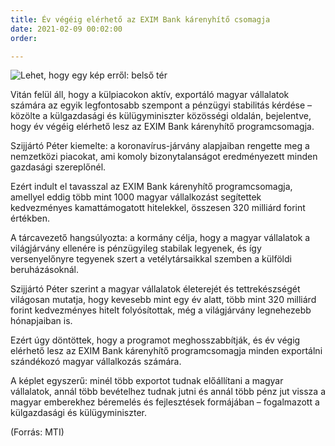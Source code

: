 ```yaml
---
title: Év végéig elérhető az EXIM Bank kárenyhítő csomagja
date: 2021-02-09 00:02:00
order: 

---
```

![Lehet, hogy egy kép erről: belső tér](https://scontent-vie1-1.xx.fbcdn.net/v/t1.6435-9/150747835_1152571161842387_1543646884228427916_n.jpg?_nc_cat=108&ccb=1-3&_nc_sid=730e14&_nc_ohc=oGdWwMsae0cAX_9sXxP&_nc_oc=AQlluYFr6IUAcNRTwV_m_7o3-dgvSkEZArQBDx-S4qZ5ssB2p7mBIwSUhJDrsfl-VMo&_nc_ht=scontent-vie1-1.xx&oh=abbdcd836b7075b2eb7666725b167392&oe=60D56117)

Vitán felül áll, hogy a külpiacokon aktív, exportáló magyar vállalatok számára az egyik legfontosabb szempont a pénzügyi stabilitás kérdése – közölte a külgazdasági és külügyminiszter közösségi oldalán, bejelentve, hogy év végéig elérhető lesz az EXIM Bank kárenyhítő programcsomagja.

Szijjártó Péter kiemelte: a koronavírus-járvány alapjaiban rengette meg a nemzetközi piacokat, ami komoly bizonytalanságot eredményezett minden gazdasági szereplőnél.

Ezért indult el tavasszal az EXIM Bank kárenyhítő programcsomagja, amellyel eddig több mint 1000 magyar vállalkozást segítettek kedvezményes kamattámogatott hitelekkel, összesen 320 milliárd forint értékben.

A tárcavezető hangsúlyozta: a kormány célja, hogy a magyar vállalatok a világjárvány ellenére is pénzügyileg stabilak legyenek, és így versenyelőnyre tegyenek szert a vetélytársaikkal szemben a külföldi beruházásoknál.

Szijjártó Péter szerint a magyar vállalatok életerejét és tettrekészségét világosan mutatja, hogy kevesebb mint egy év alatt, több mint 320 milliárd forint kedvezményes hitelt folyósítottak, még a világjárvány legnehezebb hónapjaiban is.

Ezért úgy döntöttek, hogy a programot meghosszabbítják, és év végig elérhető lesz az EXIM Bank kárenyhítő programcsomagja minden exportálni szándékozó magyar vállalkozás számára.

A képlet egyszerű: minél több exportot tudnak előállítani a magyar vállalatok, annál több bevételhez tudnak jutni és annál több pénz jut vissza a magyar emberekhez béremelés és fejlesztések formájában – fogalmazott a külgazdasági és külügyminiszter.

(Forrás: MTI)